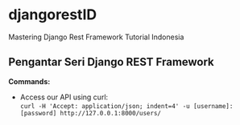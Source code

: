 # djangorestID

Mastering Django Rest Framework Tutorial Indonesia

## Pengantar Seri Django REST Framework

**Commands:**
* Access our API using curl:\
```curl -H 'Accept: application/json; indent=4' -u [username]:[password] http://127.0.0.1:8000/users/```